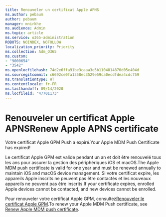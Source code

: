 ```yaml
---
title: Renouveler un certificat Apple APNS
ms.author: pebaum
author: pebaum
manager: mnirkhe
ms.audience: Admin
ms.topic: article
ms.service: o365-administration
ROBOTS: NOINDEX, NOFOLLOW
localization_priority: Priority
ms.collection: Adm_O365
ms.custom:
- "9000654"
- "3542"
ms.openlocfilehash: 74d2e6ffa91be3caaa3e5b1104814870d05e404d
ms.sourcegitcommit: c6692ce0fa1358ec3529e59ca0ecdfdea4cdc759
ms.translationtype: HT
ms.contentlocale: fr-FR
ms.lasthandoff: 09/14/2020
ms.locfileid: "47701173"
---
```

# <a name="renew-apple-apns-certificate"></a><span data-ttu-id="9f7fb-102">Renouveler un certificat Apple APNS</span><span class="sxs-lookup"><span data-stu-id="9f7fb-102">Renew Apple APNS certificate</span></span>

<span data-ttu-id="9f7fb-103">Votre certificat Apple GPM Push a expiré.</span><span class="sxs-lookup"><span data-stu-id="9f7fb-103">Your Apple MDM Push Certificate has expired!</span></span>

<span data-ttu-id="9f7fb-104">Le certificat Apple GPM est valide pendant un an et doit être renouvelé tous les ans pour assurer la gestion des périphériques iOS et macOS.</span><span class="sxs-lookup"><span data-stu-id="9f7fb-104">The Apple MDM push certificate is valid for one year and must be renewed annually to maintain iOS and macOS device management.</span></span> <span data-ttu-id="9f7fb-105">Si votre certificat expire, les appareils Apple inscrits ne peuvent pas être contactés et les nouveaux appareils ne peuvent pas être inscrits.</span><span class="sxs-lookup"><span data-stu-id="9f7fb-105">If your certificate expires, enrolled Apple devices cannot be contacted, and new devices cannot be enrolled.</span></span>

<span data-ttu-id="9f7fb-106">Pour renouveler votre certificat Apple GPM, consultez[Renouveler le certificat Apple GPM](https://docs.microsoft.com/intune/enrollment/apple-mdm-push-certificate-get#renew-apple-mdm-push-certificate).</span><span class="sxs-lookup"><span data-stu-id="9f7fb-106">To renew your Apple MDM Push certificate, see [Renew Apple MDM push certificate](https://docs.microsoft.com/intune/enrollment/apple-mdm-push-certificate-get#renew-apple-mdm-push-certificate).</span></span>
